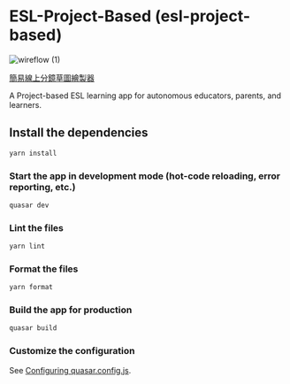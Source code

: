 # ESL-Project-Based (esl-project-based)

![wireflow (1)](https://github.com/user-attachments/assets/6841abec-48b8-4de7-a114-4bb2edc5f2a6)

[簡易線上分鏡草圖繪製器](https://app.wireflow.co/)

A Project-based ESL learning app for autonomous educators, parents, and learners.

## Install the dependencies
```bash
yarn install

```

### Start the app in development mode (hot-code reloading, error reporting, etc.)
```bash
quasar dev
```


### Lint the files
```bash
yarn lint
```


### Format the files
```bash
yarn format
```


### Build the app for production
```bash
quasar build
```

### Customize the configuration
See [Configuring quasar.config.js](https://v2.quasar.dev/quasar-cli-vite/quasar-config-js).
